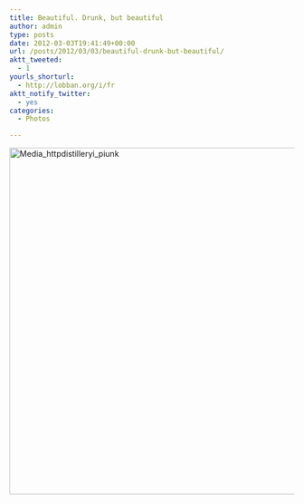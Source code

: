 ```yaml
---
title: Beautiful. Drunk, but beautiful
author: admin
type: posts
date: 2012-03-03T19:41:49+00:00
url: /posts/2012/03/03/beautiful-drunk-but-beautiful/
aktt_tweeted:
  - 1
yourls_shorturl:
  - http://lobban.org/i/fr
aktt_notify_twitter:
  - yes
categories:
  - Photos

---
```

<div class='posterous_autopost'>
  <a href="http://instagr.am/p/HuOs_6KlgL/"></p> 
  
  <div class='p_embed p_image_embed'>
    <a href="http://getfile5.posterous.com/getfile/files.posterous.com/nonimage/qowqgHenoHBmCwFkzuyqIlrnuwfukCtxivAkhzrsfkreDspdcawbAxtAttjz/media_httpdistilleryi_pIunk.jpg.scaled1000.jpg"><img alt="Media_httpdistilleryi_piunk" height="612" src="http://getfile5.posterous.com/getfile/files.posterous.com/nonimage/qowqgHenoHBmCwFkzuyqIlrnuwfukCtxivAkhzrsfkreDspdcawbAxtAttjz/media_httpdistilleryi_pIunk.jpg.scaled1000.jpg" width="612" /></a>
  </div>
  
  <p>
    </a></div>